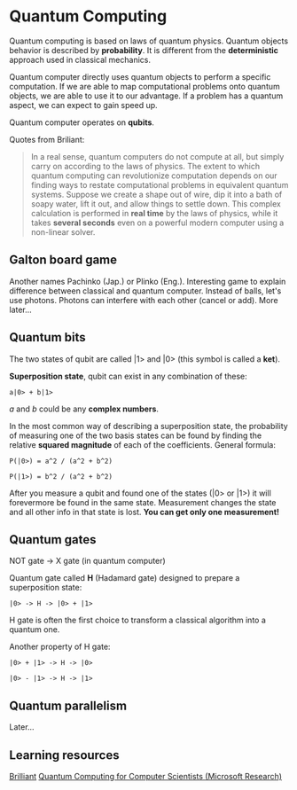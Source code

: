 # Quantum Computing

Quantum computing is based on laws of quantum physics. Quantum objects behavior is described by **probability**. It is different from the **deterministic** approach used in classical mechanics.

Quantum computer directly uses quantum objects to perform a specific computation. If we are able to map computational problems onto quantum objects, we are able to use it to our advantage. If a problem has a quantum aspect, we can expect to gain speed up.

Quantum computer operates on **qubits**.

Quotes from Briliant:

> In a real sense, quantum computers do not compute at all, but simply carry on according to the laws of physics. The extent to which quantum computing can revolutionize computation depends on our finding ways to restate computational problems in equivalent quantum systems.
> Suppose we create a shape out of wire, dip it into a bath of soapy water, lift it out, and allow things to settle down. This complex calculation is performed in **real time** by the laws of physics, while it takes **several seconds** even on a powerful modern computer using a non-linear solver.

## Galton board game

Another names Pachinko (Jap.) or Plinko (Eng.). Interesting game to explain difference between classical and quantum computer. Instead of balls, let's use photons. Photons can interfere with each other (cancel or add). More later...

## Quantum bits

The two states of qubit are called |1> and |0> (this symbol is called a **ket**).

**Superposition state**, qubit can exist in any combination of these:

```
a|0> + b|1>
```

*a* and *b* could be any **complex numbers**.

In the most common way of describing a superposition state, the probability of measuring one of the two basis states can be found by finding the relative **squared magnitude** of each of the coefficients. General formula:

```
P(|0>) = a^2 / (a^2 + b^2)

P(|1>) = b^2 / (a^2 + b^2)
```

After you measure a qubit and found one of the states (|0> or |1>) it will forevermore be found in the same state. Measurement changes the state and all other info in that state is lost. **You can get only one measurement!**

## Quantum gates

NOT gate -> X gate (in quantum computer)

Quantum gate called **H** (Hadamard gate) designed to prepare a superposition state:

```
|0> -> H -> |0> + |1> 
```

H gate is often the first choice to transform a classical algorithm into a quantum one.

Another property of H gate:

```
|0> + |1> -> H -> |0>

|0> - |1> -> H -> |1>
```

## Quantum parallelism

Later...

## Learning resources

[Brilliant](https://brilliant.org)
[Quantum Computing for Computer Scientists (Microsoft Research)](https://www.youtube.com/watch?v=F_Riqjdh2oM&list=WL&index=3&t=0s)
